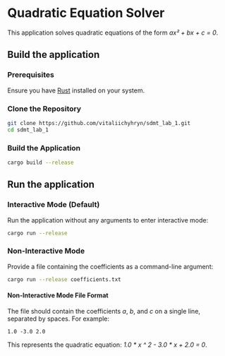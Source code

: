 # Quadratic Equation Solver

This application solves quadratic equations of the form *ax² + bx + c = 0*.

## Build the application

### Prerequisites
Ensure you have [Rust](https://www.rust-lang.org/) installed on your system.

### Clone the Repository
```bash
git clone https://github.com/vitaliichyhryn/sdmt_lab_1.git
cd sdmt_lab_1
```

### Build the Application
```bash
cargo build --release
```

## Run the application

### Interactive Mode (Default)
Run the application without any arguments to enter interactive mode:
```bash
cargo run --release
```

### Non-Interactive Mode
Provide a file containing the coefficients as a command-line argument:
```bash
cargo run --release coefficients.txt
```

#### Non-Interactive Mode File Format
The file should contain the coefficients *a*, *b*, and *c* on a single line, separated by spaces. For example:
```
1.0 -3.0 2.0
```
This represents the quadratic equation: *1.0 \* x ^ 2 - 3.0 \* x + 2.0 = 0*.
